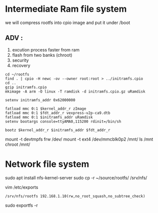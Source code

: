 # Intermediate Ram file system
we will compress rootfs into cpio image and put it under /boot

## ADV :
1. excution process faster from ram
2. flash from two banks (chroot)
3. security
4. recovery


```
cd ~/rootfs
find . | cpio -H newc -ov --owner root:root > ../initramfs.cpio
cd ..
gzip initramfs.cpio
mkimage -A arm -O linux -T ramdisk -d initramfs.cpio.gz uRamdisk
```

```
setenv initramfs_addr 0x62000000

fatload mmc 0:1 $kernel_addr_r zImage
fatload mmc 0:1 $fdt_addr_r vexpress-v2p-ca9.dtb
fatload mmc 0:1 $initramfs_addr uRamdisk
setenv bootargs console=ttyAMA0,115200 rdinit=/bin/sh

bootz $kernel_addr_r $initramfs_addr $fdt_addr_r
```
mount -t devtmpfs frw /dev/
mount -t ext4 /dev/mmcblk0p2 /mnt/
ls /mnt
chroot /mnt/


# Network file system

sudo apt install nfs-kernel-server
sudo cp -r ~/source/rootfs/ /srv/nfs/

vim /etc/exports
```
/srv/nfs/rootfs 192.168.1.10(rw,no_root_squash,no_subtree_check)
```
sudo exportfs -r